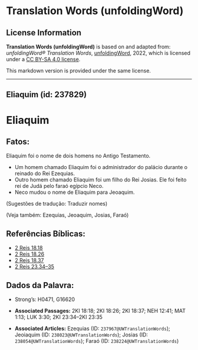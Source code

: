 # Translation Words (unfoldingWord)

## License Information

**Translation Words (unfoldingWord)** is based on and adapted from: _unfoldingWord® Translation Words_, [unfoldingWord](https://unfoldingword.org/utw), 2022, which is licensed under a [CC BY-SA 4.0 license](https://creativecommons.org/licenses/by-sa/4.0/legalcode.en).

This markdown version is provided under the same license.



--------------------------------

## Eliaquim (id: 237829)

Eliaquim
========

Fatos:
------

Eliaquim foi o nome de dois homens no Antigo Testamento.

* Um homem chamado Eliaquim foi o administrador do palácio durante o reinado do Rei Ezequias.
* Outro homem chamado Eliaquim foi um filho do Rei Josias. Ele foi feito rei de Judá pelo faraó egípcio Neco.
* Neco mudou o nome de Eliaquim para Jeoaquim.

(Sugestões de tradução: Traduzir nomes)

(Veja também: Ezequias, Jeoaquim, Josias, Faraó)

Referências Bíblicas:
---------------------

* [2 Reis 18\.18](https://ref.ly/2Kgs18:18)
* [2 Reis 18\.26](https://ref.ly/2Kgs18:26)
* [2 Reis 18\.37](https://ref.ly/2Kgs18:37)
* [2 Reis 23\.34–35](https://ref.ly/2Kgs23:34-2Kgs23:35)

Dados da Palavra:
-----------------

* Strong’s: H0471, G16620

* **Associated Passages:** 2KI 18:18; 2KI 18:26; 2KI 18:37; NEH 12:41; MAT 1:13; LUK 3:30; 2KI 23:34–2KI 23:35
* **Associated Articles:** Ezequias (ID: `237967@UWTranslationWords`); Jeoiaquim (ID: `238023@UWTranslationWords`); Josias (ID: `238054@UWTranslationWords`); Faraó (ID: `238224@UWTranslationWords`)

